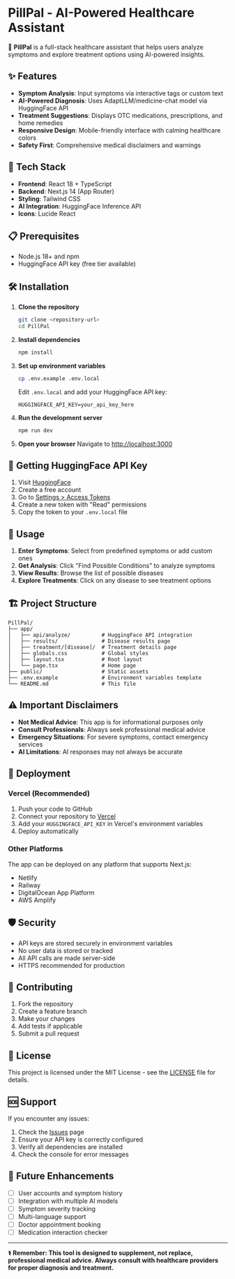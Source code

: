 # PillPal - AI-Powered Healthcare Assistant

🏥 **PillPal** is a full-stack healthcare assistant that helps users analyze symptoms and explore treatment options using AI-powered insights.

## ✨ Features

- **Symptom Analysis**: Input symptoms via interactive tags or custom text
- **AI-Powered Diagnosis**: Uses AdaptLLM/medicine-chat model via HuggingFace API
- **Treatment Suggestions**: Displays OTC medications, prescriptions, and home remedies
- **Responsive Design**: Mobile-friendly interface with calming healthcare colors
- **Safety First**: Comprehensive medical disclaimers and warnings

## 🚀 Tech Stack

- **Frontend**: React 18 + TypeScript
- **Backend**: Next.js 14 (App Router)
- **Styling**: Tailwind CSS
- **AI Integration**: HuggingFace Inference API
- **Icons**: Lucide React

## 📋 Prerequisites

- Node.js 18+ and npm
- HuggingFace API key (free tier available)

## 🛠️ Installation

1. **Clone the repository**
   ```bash
   git clone <repository-url>
   cd PillPal
   ```

2. **Install dependencies**
   ```bash
   npm install
   ```

3. **Set up environment variables**
   ```bash
   cp .env.example .env.local
   ```
   
   Edit `.env.local` and add your HuggingFace API key:
   ```
   HUGGINGFACE_API_KEY=your_api_key_here
   ```

4. **Run the development server**
   ```bash
   npm run dev
   ```

5. **Open your browser**
   Navigate to [http://localhost:3000](http://localhost:3000)

## 🔑 Getting HuggingFace API Key

1. Visit [HuggingFace](https://huggingface.co/)
2. Create a free account
3. Go to [Settings > Access Tokens](https://huggingface.co/settings/tokens)
4. Create a new token with "Read" permissions
5. Copy the token to your `.env.local` file

## 📱 Usage

1. **Enter Symptoms**: Select from predefined symptoms or add custom ones
2. **Get Analysis**: Click "Find Possible Conditions" to analyze symptoms
3. **View Results**: Browse the list of possible diseases
4. **Explore Treatments**: Click on any disease to see treatment options

## 🏗️ Project Structure

```
PillPal/
├── app/
│   ├── api/analyze/          # HuggingFace API integration
│   ├── results/              # Disease results page
│   ├── treatment/[disease]/  # Treatment details page
│   ├── globals.css           # Global styles
│   ├── layout.tsx            # Root layout
│   └── page.tsx              # Home page
├── public/                   # Static assets
├── .env.example              # Environment variables template
└── README.md                 # This file
```

## ⚠️ Important Disclaimers

- **Not Medical Advice**: This app is for informational purposes only
- **Consult Professionals**: Always seek professional medical advice
- **Emergency Situations**: For severe symptoms, contact emergency services
- **AI Limitations**: AI responses may not always be accurate

## 🚀 Deployment

### Vercel (Recommended)

1. Push your code to GitHub
2. Connect your repository to [Vercel](https://vercel.com)
3. Add your `HUGGINGFACE_API_KEY` in Vercel's environment variables
4. Deploy automatically

### Other Platforms

The app can be deployed on any platform that supports Next.js:
- Netlify
- Railway
- DigitalOcean App Platform
- AWS Amplify

## 🛡️ Security

- API keys are stored securely in environment variables
- No user data is stored or tracked
- All API calls are made server-side
- HTTPS recommended for production

## 🤝 Contributing

1. Fork the repository
2. Create a feature branch
3. Make your changes
4. Add tests if applicable
5. Submit a pull request

## 📄 License

This project is licensed under the MIT License - see the [LICENSE](LICENSE) file for details.

## 🆘 Support

If you encounter any issues:

1. Check the [Issues](../../issues) page
2. Ensure your API key is correctly configured
3. Verify all dependencies are installed
4. Check the console for error messages

## 🔮 Future Enhancements

- [ ] User accounts and symptom history
- [ ] Integration with multiple AI models
- [ ] Symptom severity tracking
- [ ] Multi-language support
- [ ] Doctor appointment booking
- [ ] Medication interaction checker

---

**⚕️ Remember: This tool is designed to supplement, not replace, professional medical advice. Always consult with healthcare providers for proper diagnosis and treatment.**
